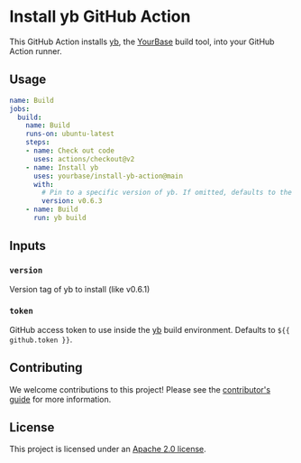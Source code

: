 # Install yb GitHub Action

This GitHub Action installs [yb][], the [YourBase][] build tool, into your
GitHub Action runner.

[yb]: https://github.com/yourbase/yb
[YourBase]: https://yourbase.io/

## Usage

```yaml
name: Build
jobs:
  build:
    name: Build
    runs-on: ubuntu-latest
    steps:
    - name: Check out code
      uses: actions/checkout@v2
    - name: Install yb
      uses: yourbase/install-yb-action@main
      with:
        # Pin to a specific version of yb. If omitted, defaults to the latest release.
        version: v0.6.3
    - name: Build
      run: yb build
```

## Inputs

### `version`

Version tag of yb to install (like v0.6.1)

### `token`

GitHub access token to use inside the [yb][] build environment. Defaults to
`${{ github.token }}`.

## Contributing

We welcome contributions to this project! Please see the [contributor's guide][]
for more information.

[contributor's guide]: CONTRIBUTING.md

## License

This project is licensed under an [Apache 2.0 license](LICENSE).
